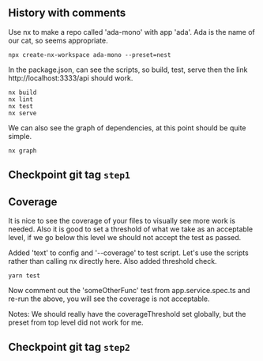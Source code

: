 ## History with comments

Use nx to make a repo called 'ada-mono' with app 'ada'. Ada is the name of our cat, so seems appropriate.

    npx create-nx-workspace ada-mono --preset=nest

In the package.json, can see the scripts, so build, test, serve then the link http://localhost:3333/api should work.

    nx build
    nx lint
    nx test
    nx serve

We can also see the graph of dependencies, at this point should be quite simple.

    nx graph

## Checkpoint git tag `step1`

## Coverage

It is nice to see the coverage of your files to visually see more work is needed. Also it is good to set a threshold of what we take as an acceptable level, if we go below this level we should not accept the test as passed.

Added 'text' to config and '--coverage' to test script. Let's use the scripts rather than calling nx directly here. Also added threshold check.

    yarn test

Now comment out the 'someOtherFunc' test from app.service.spec.ts and re-run the above, you will see the coverage is not acceptable.

Notes: We should really have the coverageThreshold set globally, but the preset from top level did not work for me.

## Checkpoint git tag `step2`
